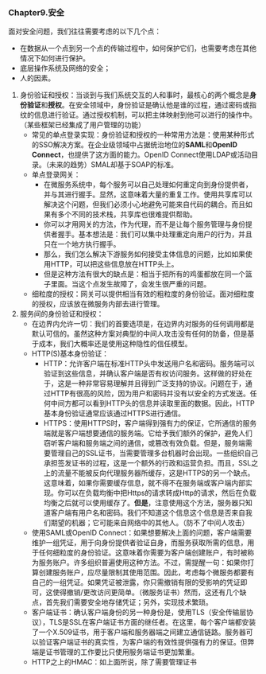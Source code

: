 ### Chapter9.安全

面对安全问题，我们往往需要考虑的以下几个点：

+ 在数据从一个点到另一个点的传输过程中，如何保护它们，也需要考虑在其他情况下如何进行保护。
+ 底层操作系统及网络的安全；
+ 人的因素。



1. 身份验证和授权：当谈到与我们系统交互的人和事时，最核心的两个概念是**身份验证**和**授权**。在安全领域中，身份验证是确认他是谁的过程，通过密码或指纹的信息进行验证。通过授权机制，可以把主体映射到他可以进行的操作中。（某些框架已经集成了用户管理的功能）
   + 常见的单点登录实现：身份验证和授权的一种常用方法是：使用某种形式的SSO解决方案。在企业级领域中占据统治地位的**SAML**和**OpenID Connect**，也提供了这方面的能力。OpenID Connect使用LDAP或活动目录。（未来的趋势）SMAL却基于SOAP的标准。
   + 单点登录网关：
     + 在微服务系统中，每个服务可以自己处理如何重定向到身份提供者，并与其进行握手。显然，这意味着大量的重复工作。使用共享库可以解决这个问题，但我们必须小心地避免可能来自代码的耦合。而且如果有多个不同的技术栈，共享库也很难提供帮助。
     + 你可以才用网关的方法，作为代理，而不是让每个服务管理与身份提供者握手。基本想法是：我们可以集中处理重定向用户的行为，并且只在一个地方执行握手。
     + 那么，我们怎么解决下游服务如何接受主体信息的问题，比如如果使用HTTP，可以把这些信息放在HTTP头上。
     + 但是这种方法有很大的缺点是：相当于把所有的鸡蛋都放在同一个篮子里面。当这个点发生故障了，会发生很严重的问题。
   + 细粒度的授权：网关可以提供相当有效的粗粒度的身份验证。面对细粒度的授权，应该放在微服务内部去进行管理。
2. 服务间的身份验证和授权：
   + 在边界内允许一切：我们的首要选项是，在边界内对服务的任何调用都是默认可信的。虽然这种方案对典型的中间人攻击没有任何的防备，但是基于成本，我们大概率还是使用这种隐性的信任模型。
   + HTTP(S)基本身份验证：
     + HTTP：允许客户端在标准HTTP头中发送用户名和密码。服务端可以验证到这些信息，并确认客户端是否有权访问服务。这样做的好处在于，这是一种非常容易理解并且得到广泛支持的协议。问题在于，通过HTTP有很高的风险，因为用户和密码并没有以安全的方式发送。任何中间方都可以看到HTTP头的信息并读取里面的数据。因此，HTTP基本身份验证通常应该通过HTTPS进行通信。
     + HTTPS：使用HTTPS时，客户端得到强有力的保证，它所通信的服务端就是客户端想要通信的服务端。它给予我们额外的保护，避免人们窃听客户端和服务端之间的通信，或篡改有效负载。但是，服务端需要管理自己的SSL证书，当需要管理多台机器时会出现。一些组织自己承担签发证书的过程，这是一个额外的行政和运营负担。而且，SSL之上的流量不能被反向代理服务器所缓存，这是HTTPS的另一个缺点。这意味着，如果你需要缓存信息，就不得不在服务端或客户端内部实现。你可以在负载均衡中把Https的请求转成Http的请求，然后在负载均衡之后就可以使用缓存了。**但是**，注意使用这个方法，服务器只知道客户端有用户名和密码。我们不知道这个信息这个信息是否来自我们期望的机器；它可能来自网络中的其他人。（防不了中间人攻击）
   + 使用SAML或OpenID Connect：如果想要解决上面的问题，客户端需要维护一组凭证，用于向身份提供者验证自身，而服务获取所需的信息，用于任何细粒度的身份验证。这意味着你需要为客户端创建账户，有时被称为服务账户。许多组织普遍使用这种方法。不过，需提醒一句：如果你打算创建服务账户，应尽量限制其使用范围。因此，考虑每个微服务都要有自己的一组凭证。如果凭证被泄露，你只需撤销有限的受影响的凭证即可，这使得撤销/更改访问更简单。（微服务证书）然而，这还有几个缺点，首先我们需要安全地存储凭证；另外，实现技术繁琐。
   + 客户端证书：确认客户端身份的另一种身份是，使用TLS（安全传输层协议），TLS是SSL在客户端证书方面的继任者。在这里，每个客户端都安装了一个X.509证书，用于客户端和服务器端之间建立通信链路。服务器可以验证客户端证书的真实性，为客户端的有效性提供强有力的保证。但弊端是证书管理的工作要比只使用服务端证书更加繁重。
   + HTTP之上的HMAC：如上面所说，除了需要管理证书